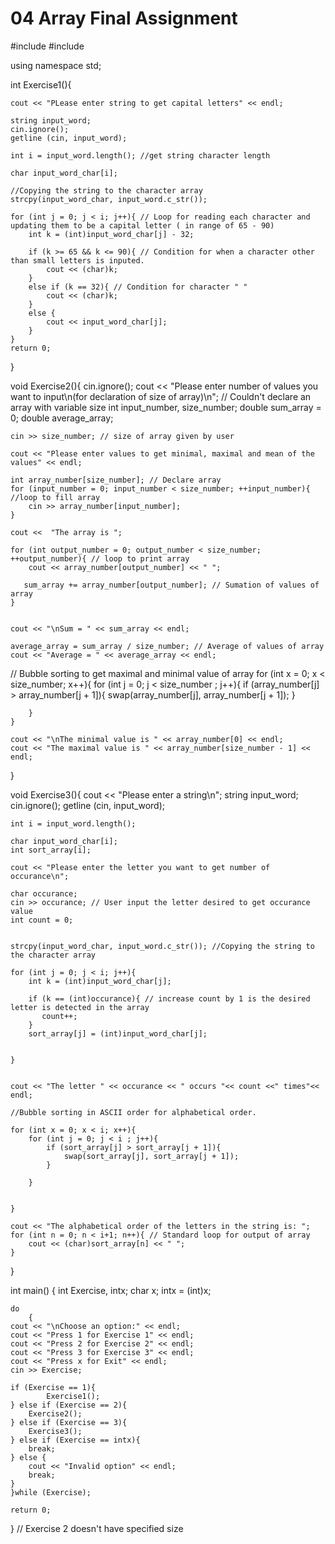 # 04 Array Final Assignment
#include <iostream>
#include <cstring>

using namespace std;

int Exercise1(){

    cout << "PLease enter string to get capital letters" << endl;

    string input_word;
    cin.ignore();
    getline (cin, input_word);

    int i = input_word.length(); //get string character length

    char input_word_char[i];

    //Copying the string to the character array
    strcpy(input_word_char, input_word.c_str());

    for (int j = 0; j < i; j++){ // Loop for reading each character and updating them to be a capital letter ( in range of 65 - 90)
        int k = (int)input_word_char[j] - 32;

        if (k >= 65 && k <= 90){ // Condition for when a character other than small letters is inputed.
            cout << (char)k;
        }
        else if (k == 32){ // Condition for character " "
            cout << (char)k;
        }
        else {
            cout << input_word_char[j];
        }
    }
    return 0;
}

void Exercise2(){
    cin.ignore();
    cout << "Please enter number of values you want to input\n(for declaration of size of array)\n"; // Couldn't declare an array with variable size
    int input_number, size_number;
    double sum_array = 0;
    double average_array;

    cin >> size_number; // size of array given by user

    cout << "Please enter values to get minimal, maximal and mean of the values" << endl;

    int array_number[size_number]; // Declare array
    for (input_number = 0; input_number < size_number; ++input_number){ //loop to fill array
        cin >> array_number[input_number];
    }

    cout <<  "The array is ";

    for (int output_number = 0; output_number < size_number; ++output_number){ // loop to print array
        cout << array_number[output_number] << " ";

       sum_array += array_number[output_number]; // Sumation of values of array
    }


    cout << "\nSum = " << sum_array << endl;

    average_array = sum_array / size_number; // Average of values of array
    cout << "Average = " << average_array << endl;

// Bubble sorting to get maximal and minimal value of array
    for (int x = 0; x < size_number; x++){
        for (int j = 0; j < size_number ; j++){
            if (array_number[j] > array_number[j + 1]){
                swap(array_number[j], array_number[j + 1]);
            }

        }
    }

    cout << "\nThe minimal value is " << array_number[0] << endl;
    cout << "The maximal value is " << array_number[size_number - 1] << endl;

}

void Exercise3(){
    cout << "Please enter a string\n";
    string input_word;
    cin.ignore();
    getline (cin, input_word);

    int i = input_word.length();

    char input_word_char[i];
    int sort_array[i];

    cout << "Please enter the letter you want to get number of occurance\n";

    char occurance;
    cin >> occurance; // User input the letter desired to get occurance value
    int count = 0;


    strcpy(input_word_char, input_word.c_str()); //Copying the string to the character array

    for (int j = 0; j < i; j++){
        int k = (int)input_word_char[j];

        if (k == (int)occurance){ // increase count by 1 is the desired letter is detected in the array
           count++;
        }
        sort_array[j] = (int)input_word_char[j];


    }


    cout << "The letter " << occurance << " occurs "<< count <<" times"<< endl;

    //Bubble sorting in ASCII order for alphabetical order.

    for (int x = 0; x < i; x++){
        for (int j = 0; j < i ; j++){
            if (sort_array[j] > sort_array[j + 1]){
                swap(sort_array[j], sort_array[j + 1]);
            }

        }


    }

    cout << "The alphabetical order of the letters in the string is: ";
    for (int n = 0; n < i+1; n++){ // Standard loop for output of array
        cout << (char)sort_array[n] << " ";
    }

}

int main()
{
    int Exercise, intx;
    char x;
    intx = (int)x;

    do
        {
    cout << "\nChoose an option:" << endl;
    cout << "Press 1 for Exercise 1" << endl;
    cout << "Press 2 for Exercise 2" << endl;
    cout << "Press 3 for Exercise 3" << endl;
    cout << "Press x for Exit" << endl;
    cin >> Exercise;

    if (Exercise == 1){
            Exercise1();
    } else if (Exercise == 2){
        Exercise2();
    } else if (Exercise == 3){
        Exercise3();
    } else if (Exercise == intx){
        break;
    } else {
        cout << "Invalid option" << endl;
        break;
    }
    }while (Exercise);

    return 0;
}
// Exercise 2 doesn't have specified size

